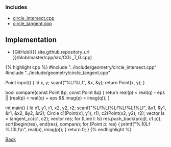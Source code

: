 

### Includes

- [circle_intersect.cpp](../include/geometry/circle_intersect)
- [circle_tangent.cpp](../include/geometry/circle_tangent)

## Implementation

- [GitHub]({{ site.github.repository_url }}/blob/master/cpp/src/CGL_7_G.cpp)

{% highlight cpp %}
#include "../include/geometry/circle_intersect.cpp"
#include "../include/geometry/circle_tangent.cpp"

Point input() {
  ld x, y;
  scanf("%Lf%Lf", &x, &y);
  return Point(x, y);
}

bool compare(const Point &p, const Point &q) {
  return real(p) < real(q) - eps ||
                   (real(p) < real(q) + eps && imag(p) < imag(q));
}

int main() {
  ld x1, y1, r1, x2, y2, r2;
  scanf("%Lf%Lf%Lf%Lf%Lf%Lf", &x1, &y1, &r1, &x2, &y2, &r2);
  Circle c1(Point(x1, y1), r1), c2(Point(x2, y2), r2);
  vector<Line> ls = tangent_cc(c1, c2);
  vector<Point> res;
  for (Line l: ls) res.push_back(proj(l, c1.p));
  sort(begin(res), end(res), compare);
  for (Point p: res) {
    printf("%.10Lf %.10Lf\n", real(p), imag(p));
  }
  return 0;
}
{% endhighlight %}

[Back](..)
